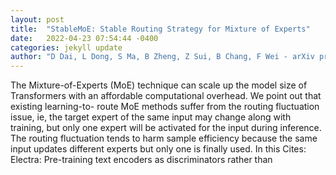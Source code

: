 ```yaml
---
layout: post
title:  "StableMoE: Stable Routing Strategy for Mixture of Experts"
date:   2022-04-23 07:54:44 -0400
categories: jekyll update
author: "D Dai, L Dong, S Ma, B Zheng, Z Sui, B Chang, F Wei - arXiv preprint arXiv , 2022"
---
```

The Mixture-of-Experts (MoE) technique can scale up the model size of Transformers with an affordable computational overhead. We point out that existing learning-to- route MoE methods suffer from the routing fluctuation issue, ie, the target expert of the same input may change along with training, but only one expert will be activated for the input during inference. The routing fluctuation tends to harm sample efficiency because the same input updates different experts but only one is finally used. In this Cites: Electra: Pre-training text encoders as discriminators rather than